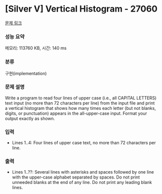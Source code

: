# [Silver V] Vertical Histogram - 27060 

[문제 링크](https://www.acmicpc.net/problem/27060) 

### 성능 요약

메모리: 113760 KB, 시간: 140 ms

### 분류

구현(implementation)

### 문제 설명

<p>Write a program to read four lines of upper case (i.e., all CAPITAL LETTERS) text input (no more than 72 characters per line) from the input file and print a vertical histogram that shows how many times each letter (but not blanks, digits, or punctuation) appears in the all-upper-case input. Format your output exactly as shown.</p>

### 입력 

 <ul>
	<li>Lines 1..4: Four lines of upper case text, no more than 72 characters per line.</li>
</ul>

### 출력 

 <ul>
	<li>Lines 1..??: Several lines with asterisks and spaces followed by one line with the upper-case alphabet separated by spaces. Do not print unneeded blanks at the end of any line. Do not print any leading blank lines.</li>
</ul>

